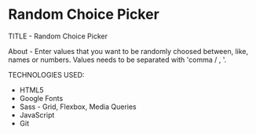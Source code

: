 # Random Choice Picker

TITLE - Random Choice Picker

About - Enter values that you want to be randomly choosed between, like, names or numbers.
Values needs to be separated with 'comma / , '.

TECHNOLOGIES USED:

- HTML5
- Google Fonts
- Sass - Grid, Flexbox, Media Queries
- JavaScript
- Git
